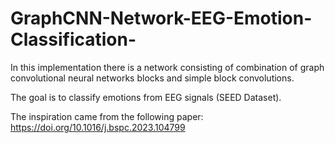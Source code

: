 # GraphCNN-Network-EEG-Emotion-Classification-
In this implementation there is a network consisting of combination of graph convolutional  neural networks blocks and simple block convolutions.

The goal is to classify emotions from EEG signals (SEED Dataset). 

The inspiration came from the following paper: https://doi.org/10.1016/j.bspc.2023.104799
